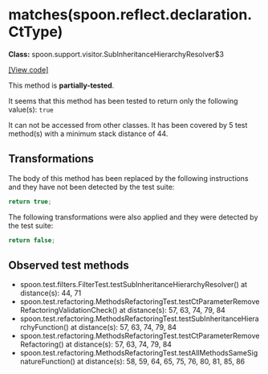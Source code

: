 # matches(spoon.reflect.declaration.CtType)

**Class:** spoon.support.visitor.SubInheritanceHierarchyResolver$3

[[View code]](https://github.com/INRIA/spoon/blob/fd878bc71b73fc1da82356eaa6578f760c70f0de/src/main/java//spoon/support/visitor/SubInheritanceHierarchyResolver.java#L221)

This method is **partially-tested**.

It seems that this method has been tested to return only the following value(s): `true`


It can not be accessed from other classes. 
It has been covered by 5 test method(s) with a minimum stack distance of 44.

## Transformations


The body of this method has been replaced by the following instructions and they have not been detected by the test suite:

```Java
return true;
```

The following transformations were also applied and they were detected by the test suite:

```Java
return false;
```





## Observed test methods

* spoon.test.filters.FilterTest.testSubInheritanceHierarchyResolver() at distance(s): 44, 71
* spoon.test.refactoring.MethodsRefactoringTest.testCtParameterRemoveRefactoringValidationCheck() at distance(s): 57, 63, 74, 79, 84
* spoon.test.refactoring.MethodsRefactoringTest.testSubInheritanceHierarchyFunction() at distance(s): 57, 63, 74, 79, 84
* spoon.test.refactoring.MethodsRefactoringTest.testCtParameterRemoveRefactoring() at distance(s): 57, 63, 74, 79, 84
* spoon.test.refactoring.MethodsRefactoringTest.testAllMethodsSameSignatureFunction() at distance(s): 58, 59, 64, 65, 75, 76, 80, 81, 85, 86


